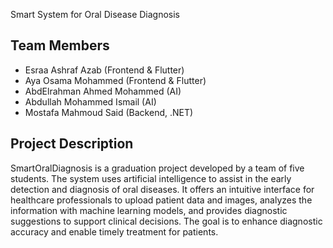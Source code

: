Smart System for Oral Disease Diagnosis

## Team Members
- Esraa Ashraf Azab (Frontend & Flutter)
- Aya Osama Mohammed (Frontend & Flutter)
- AbdElrahman Ahmed Mohammed (AI)
- Abdullah Mohammed Ismail (AI)
- Mostafa Mahmoud Said (Backend, .NET)

## Project Description
SmartOralDiagnosis is a graduation project developed by a team of five students. The system uses artificial intelligence to assist in the early detection and diagnosis of oral diseases. It offers an intuitive interface for healthcare professionals to upload patient data and images, analyzes the information with machine learning models, and provides diagnostic suggestions to support clinical decisions. The goal is to enhance diagnostic accuracy and enable timely treatment for patients.
